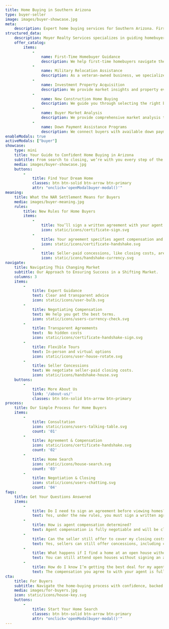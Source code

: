 ```yaml
---
title: Home Buying in Southern Arizona
type: buyer-seller
image: images/buyer-showcase.jpg
meta:
    description: Expert home buying services for Southern Arizona. First-time buyers, military relocations, and investors — we guide you from search to closing.
structured_data:
    description: Moyer Realty Services specializes in guiding homebuyers through the process of purchasing residential properties in Southern Arizona.
    offer_catalog:
        items:
            -
                name: First-Time Homebuyer Guidance
                description: We help first-time homebuyers navigate the complex Arizona real estate market with confidence.
            -
                name: Military Relocation Assistance
                description: As a veteran-owned business, we specialize in helping military families relocate smoothly.
            -
                name: Investment Property Acquisition
                description: We provide market insights and property evaluation services to help you make profitable investment decisions.
            -
                name: New Construction Home Buying
                description: We guide you through selecting the right builder and reviewing contracts.
            -
                name: Buyer Market Analysis
                description: We provide comprehensive market analysis to help you make the best decision for your home purchase.
            -
                name: Down Payment Assistance Programs
                description: We connect buyers with available down payment assistance programs.
enableModals: true
activeModals: ["buyer"]
showcase:
    type: mini
    title: Your Guide to Confident Home Buying in Arizona
    subtitle: From search to closing, we’re with you every step of the way to make informed and confident decisions.
    media: images/buyer-showcase.jpg
    buttons:
        -
            title: Find Your Dream Home
            classes: btn btn-solid btn-arrow btn-primary
            attr: "onclick='openModalbuyer-modal()'"
meaning:
    title: What the NAR Settlement Means for Buyers
    media: images/buyer-meaning.jpg
    rules:
        title: New Rules for Home Buyers
        items:
            -
                title: You’ll sign a written agreement with your agent before touring a home.
                icon: static/icons/certificate-sign.svg
            -
                title: Your agreement specifies agent compensation and services
                icon: static/icons/certificate-handshake.svg
            -
                title: Seller-paid concessions, like closing costs, are still allowed.
                icon: static/icons/handshake-currency.svg
navigate:
    title: Navigating This Changing Market
    subtitle: Our Approach to Ensuring Success in a Shifting Market.
    columns: 3
    items:
        -
            title: Expert Guidance
            text: Clear and transparent advice
            icon: static/icons/user-bulb.svg
        -
            title: Negotiating Compensation
            text: We help you get the best terms.
            icon: static/icons/users-currency-check.svg
        -
            title: Transparent Agreements
            text:  No hidden costs
            icon: static/icons/certificate-handshake-sign.svg
        -
            title: Flexible Tours
            text: In-person and virtual options
            icon: static/icons/user-house-rotate.svg
        -
            title: Seller Concessions
            text: We negotiate seller-paid closing costs.
            icon: static/icons/handshake-house.svg
    buttons:
        -
            title: More About Us
            link: '/about-us/'
            classes: btn btn-solid btn-arrow btn-primary
process:
    title: Our Simple Process for Home Buyers
    items:
        -
            title: Consultation
            icon: static/icons/users-talking-table.svg
            count: '01'
        -
            title: Agreement & Compensation
            icon: static/icons/certificate-handshake.svg
            count: '02'
        -
            title: Home Search
            icon: static/icons/house-search.svg
            count: '03'
        -
            title: Negotiation & Closing
            icon: static/icons/users-chatting.svg
            count: '04'
faqs:
    title: Get Your Questions Answered
    items:
        -
            title: Do I need to sign an agreement before viewing homes?
            text: Yes, under the new rules, you must sign a written agreement with your real estate agent before touring homes. This agreement outlines the services your agent will provide and the compensation they will receive. It ensures transparency and helps you understand what to expect from your agent.
        -
            title: How is agent compensation determined?
            text: Agent compensation is fully negotiable and will be clearly stated in the agreement you sign with your agent. You’ll have a detailed understanding of how your agent is being compensated—whether it’s a flat fee, hourly rate, or percentage of the sale price. The terms of this compensation are agreed upon before any services are provided.
        -
            title: Can the seller still offer to cover my closing costs?
            text: Yes, sellers can still offer concessions, including covering your closing costs, as part of the negotiation process. Although the way compensation is handled has changed, buyer concessions like this remain a common part of real estate transactions.
        -
            title: What happens if I find a home at an open house without signing an agreement?
            text: You can still attend open houses without signing an agreement, but if you want an agent to represent you in purchasing the property, you will need to sign a buyer-broker agreement before moving forward with the transaction. This ensures that your interests are fully represented during negotiations.
        -
            title: How do I know I’m getting the best deal for my agent’s services?
            text: The compensation you agree to with your agent is fully negotiable. It’s important to discuss the terms of your agreement thoroughly before signing, and your agent is obligated to clearly explain how their fees are structured. You can ask about different pricing models, including flat fees or percentage-based commissions.
cta:
    title: For Buyers
    subtitle: Navigate the home-buying process with confidence, backed by expert advice tailored to your needs.
    media: images/for-buyers.jpg
    icon: static/icons/house-key.svg
    buttons:
        -
            title: Start Your Home Search
            classes: btn btn-solid btn-arrow btn-primary
            attr: "onclick='openModalbuyer-modal()'"
---
```


